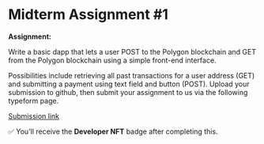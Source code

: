 # Midterm Assignment #1

**Assignment:**&#x20;

Write a basic dapp that lets a user POST to the Polygon blockchain and GET from the Polygon blockchain using a simple front-end interface.

Possibilities include retrieving all past transactions for a user address (GET) and submitting a payment using text field and button (POST). Upload your submission to github, then submit your assignment to us via the following typeform page.

[Submission link ](https://ce6xacyp6x0.typeform.com/to/yOMq8Bjz)

✅ You'll receive the **Developer NFT** badge after completing this.
